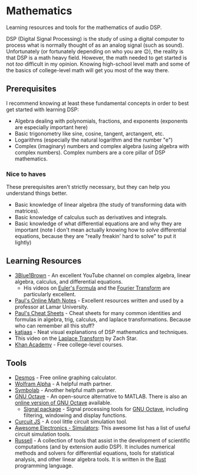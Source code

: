 # Mathematics
Learning resources and tools for the mathematics of audio DSP.

DSP (Digital Signal Processing) is the study of using a digital computer to process what is normally thought of as an analog signal (such as sound). Unfortunately (or fortunately depending on who you are 😉), the reality is that DSP is a math heavy field. However, the math needed to get started is not *too* difficult in my opinion. Knowing high-school level math and some of the basics of college-level math will get you most of the way there.

## Prerequisites
I recommend knowing at least these fundamental concepts in order to best get started with learning DSP:

- Algebra dealing with polynomials, fractions, and exponents (exponents are especially important here)
- Basic trigonometry like sine, cosine, tangent, arctangent, etc.
- Logarithms (especially the natural logarithm and the number "e")
- Complex (imaginary) numbers and complex algebra (using algebra with complex numbers). Complex numbers are a core pillar of DSP mathematics.

### Nice to haves

These prerequisites aren't strictly necessary, but they can help you understand things better.

- Basic knowledge of linear algebra (the study of transforming data with matrices).
- Basic knowledge of calculus such as derivatives and integrals.
- Basic knowledge of what differential equations are and why they are important (note I don't mean actually knowing how to *solve* differential equations, because they are "really freakin' hard to solve" to put it lightly)

## Learning Resources

- [3Blue1Brown] - An excellent YouTube channel on complex algebra, linear algebra, calculus, and differential equations.
  - His videos on [Euler's Formula] and the [Fourier Transform] are particularly excellent.
- [Paul's Online Math Notes] - Excellent resources written and used by a professor at Lamar University.
- [Paul's Cheat Sheets] - Cheat sheets for many common identities and formulas in algebra, trig, calculus, and laplace transformations. Because who can remember all this stuff?
- [katjaas] - Neat visual explanations of DSP mathematics and techniques.
- This video on the [Laplace Transform] by Zach Star.
- [Khan Academy] - Free college-level courses.

## Tools
- [Desmos] - Free online graphing calculator.
- [Wolfram Alpha] - A helpful math partner.
- [Symbolab] - Another helpful math partner.
- [GNU Octave] - An open-source alternative to MATLAB. There is also an [online version of GNU Octave] available.
  - [Signal package] - Signal processing tools for [GNU Octave], including filtering, windowing and display functions.
- [Curcuit JS] - A cool little circuit simulation tool.
- [Awesome Electronics - Simulators]: This awesome list has a list of useful circuit simulation tools.
- [Russell] - A collection of tools that assist in the development of scientific computations (and by extension audio DSP). It includes numerical methods and solvers for differential equations, tools for statistical analysis, and other linear algebra tools. It is written in the [Rust] programming language.

[3Blue1Brown]: https://www.youtube.com/channel/UCYO_jab_esuFRV4b17AJtAw
[Euler's Formula]: https://www.youtube.com/watch?v=mvmuCPvRoWQ
[Fourier Transform]: https://www.youtube.com/watch?v=spUNpyF58BY
[Paul's Online Math Notes]: https://tutorial.math.lamar.edu/
[Paul's Cheat Sheets]: https://tutorial.math.lamar.edu/Extras/CheatSheets_Tables.aspx
[katjaas]: http://www.katjaas.nl/home/home.html
[Laplace Transform]: https://www.youtube.com/watch?v=n2y7n6jw5d0
[Khan Academy]: https://www.khanacademy.org/math
[Desmos]: https://www.desmos.com/calculator
[Wolfram Alpha]: https://www.wolframalpha.com/
[Symbolab]: https://www.symbolab.com/
[GNU Octave]: https://www.gnu.org/software/octave/index
[online version of GNU Octave]: https://octave-online.net/
[Signal package]: https://octave.sourceforge.io/signal/index.html
[Curcuit JS]: https://www.falstad.com/circuit/circuitjs.html
[Awesome Electronics - Simulators]: https://github.com/kitspace/awesome-electronics#analog-and-mixed-signal-circuit-simulators
[Russell]: https://github.com/cpmech/russell
[Rust]: https://www.rust-lang.org/
